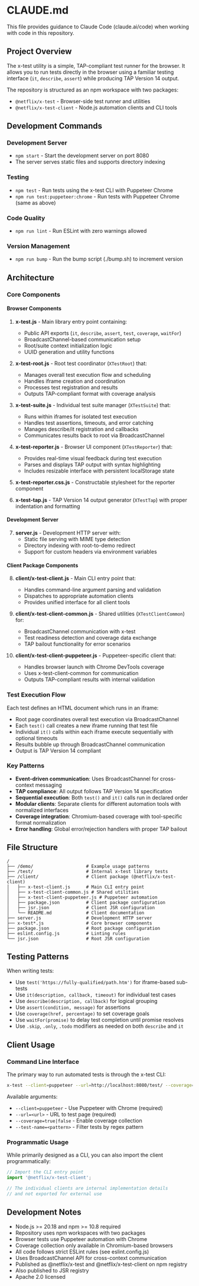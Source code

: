 # CLAUDE.md

This file provides guidance to Claude Code (claude.ai/code) when working with
code in this repository.

## Project Overview

The x-test utility is a simple, TAP-compliant test runner for the browser. It
allows you to run tests directly in the browser using a familiar testing
interface (`it`, `describe`, `assert`) while producing TAP Version 14 output.

The repository is structured as an npm workspace with two packages:
- `@netflix/x-test` - Browser-side test runner and utilities
- `@netflix/x-test-client` - Node.js automation clients and CLI tools

## Development Commands

### Development Server
- `npm start` - Start the development server on port 8080
- The server serves static files and supports directory indexing

### Testing
- `npm test` - Run tests using the x-test CLI with Puppeteer Chrome
- `npm run test:puppeteer:chrome` - Run tests with Puppeteer Chrome (same as above)

### Code Quality
- `npm run lint` - Run ESLint with zero warnings allowed

### Version Management
- `npm run bump` - Run the bump script (./bump.sh) to increment version

## Architecture

### Core Components

#### Browser Components
1. **x-test.js** - Main library entry point containing:
   - Public API exports (`it`, `describe`, `assert`, `test`, `coverage`, `waitFor`)
   - BroadcastChannel-based communication setup
   - Root/suite context initialization logic
   - UUID generation and utility functions

2. **x-test-root.js** - Root test coordinator (`XTestRoot`) that:
   - Manages overall test execution flow and scheduling  
   - Handles iframe creation and coordination
   - Processes test registration and results
   - Outputs TAP-compliant format with coverage analysis

3. **x-test-suite.js** - Individual test suite manager (`XTestSuite`) that:
   - Runs within iframes for isolated test execution
   - Handles test assertions, timeouts, and error catching
   - Manages describe/it registration and callbacks
   - Communicates results back to root via BroadcastChannel

4. **x-test-reporter.js** - Browser UI component (`XTestReporter`) that:
   - Provides real-time visual feedback during test execution
   - Parses and displays TAP output with syntax highlighting
   - Includes resizable interface with persistent localStorage state

5. **x-test-reporter.css.js** - Constructable stylesheet for the reporter component

6. **x-test-tap.js** - TAP Version 14 output generator (`XTestTap`) with proper indentation and formatting

#### Development Server
7. **server.js** - Development HTTP server with:
   - Static file serving with MIME type detection
   - Directory indexing with root-to-demo redirect
   - Support for custom headers via environment variables

#### Client Package Components  
8. **client/x-test-client.js** - Main CLI entry point that:
   - Handles command-line argument parsing and validation
   - Dispatches to appropriate automation clients
   - Provides unified interface for all client tools

9. **client/x-test-client-common.js** - Shared utilities (`XTestClientCommon`) for:
   - BroadcastChannel communication with x-test
   - Test readiness detection and coverage data exchange
   - TAP bailout functionality for error scenarios

10. **client/x-test-client-puppeteer.js** - Puppeteer-specific client that:
    - Handles browser launch with Chrome DevTools coverage
    - Uses x-test-client-common for communication
    - Outputs TAP-compliant results with internal validation

### Test Execution Flow

Each test defines an HTML document which runs in an iframe:
- Root page coordinates overall test execution via BroadcastChannel
- Each `test()` call creates a new iframe running that test file
- Individual `it()` calls within each iframe execute sequentially with optional timeouts
- Results bubble up through BroadcastChannel communication
- Output is TAP Version 14 compliant

### Key Patterns

- **Event-driven communication**: Uses BroadcastChannel for cross-context messaging
- **TAP compliance**: All output follows TAP Version 14 specification  
- **Sequential execution**: Both `test()` and `it()` calls run in declared order
- **Modular clients**: Separate clients for different automation tools with normalized interfaces
- **Coverage integration**: Chromium-based coverage with tool-specific format normalization
- **Error handling**: Global error/rejection handlers with proper TAP bailout

## File Structure

```
/
├── /demo/                    # Example usage patterns
├── /test/                    # Internal x-test library tests
├── /client/                  # Client package (@netflix/x-test-client)
│   ├── x-test-client.js      # Main CLI entry point
│   ├── x-test-client-common.js # Shared utilities
│   ├── x-test-client-puppeteer.js # Puppeteer automation
│   ├── package.json          # Client package configuration
│   ├── jsr.json              # Client JSR configuration
│   └── README.md             # Client documentation
├── server.js                 # Development HTTP server
├── x-test*.js                # Core browser components  
├── package.json              # Root package configuration
├── eslint.config.js          # Linting rules
└── jsr.json                  # Root JSR configuration
```

## Testing Patterns

When writing tests:
- Use `test('https://fully-qualified/path.htm')` for iframe-based sub-tests
- Use `it(description, callback, timeout)` for individual test cases
- Use `describe(description, callback)` for logical grouping
- Use `assert(condition, message)` for assertions
- Use `coverage(href, percentage)` to set coverage goals
- Use `waitFor(promise)` to delay test completion until promise resolves
- Use `.skip`, `.only`, `.todo` modifiers as needed on both `describe` and `it`

## Client Usage

### Command Line Interface

The primary way to run automated tests is through the x-test CLI:

```bash
x-test --client=puppeteer --url=http://localhost:8080/test/ --coverage=true
```

Available arguments:
- `--client=puppeteer` - Use Puppeteer with Chrome (required)
- `--url=<url>` - URL to test page (required)  
- `--coverage=true|false` - Enable coverage collection
- `--test-name=<pattern>` - Filter tests by regex pattern

### Programmatic Usage

While primarily designed as a CLI, you can also import the client programmatically:

```javascript
// Import the CLI entry point
import '@netflix/x-test-client';

// The individual clients are internal implementation details
// and not exported for external use
```

## Development Notes

- Node.js >= 20.18 and npm >= 10.8 required
- Repository uses npm workspaces with two packages
- Browser tests use Puppeteer automation with Chrome
- Coverage collection only available in Chromium-based browsers
- All code follows strict ESLint rules (see eslint.config.js)
- Uses BroadcastChannel API for cross-context communication
- Published as @netflix/x-test and @netflix/x-test-client on npm registry
- Also published to JSR registry
- Apache 2.0 licensed

